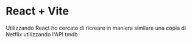 # React + Vite

Utilizzando React ho cercato di ricreare in maniera similare una copia di Netflix utilizzando l'API tmdb
